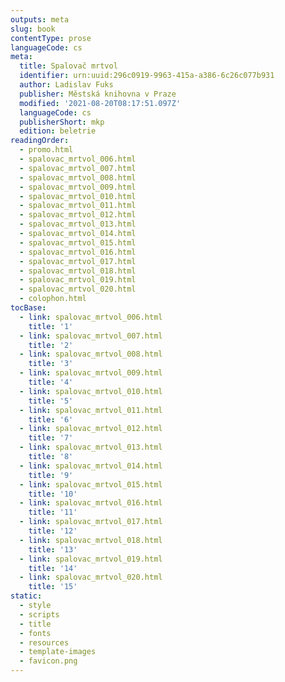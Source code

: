 ```yaml
---
outputs: meta
slug: book
contentType: prose
languageCode: cs
meta:
  title: Spalovač mrtvol
  identifier: urn:uuid:296c0919-9963-415a-a386-6c26c077b931
  author: Ladislav Fuks
  publisher: Městská knihovna v Praze
  modified: '2021-08-20T08:17:51.097Z'
  languageCode: cs
  publisherShort: mkp
  edition: beletrie
readingOrder:
  - promo.html
  - spalovac_mrtvol_006.html
  - spalovac_mrtvol_007.html
  - spalovac_mrtvol_008.html
  - spalovac_mrtvol_009.html
  - spalovac_mrtvol_010.html
  - spalovac_mrtvol_011.html
  - spalovac_mrtvol_012.html
  - spalovac_mrtvol_013.html
  - spalovac_mrtvol_014.html
  - spalovac_mrtvol_015.html
  - spalovac_mrtvol_016.html
  - spalovac_mrtvol_017.html
  - spalovac_mrtvol_018.html
  - spalovac_mrtvol_019.html
  - spalovac_mrtvol_020.html
  - colophon.html
tocBase:
  - link: spalovac_mrtvol_006.html
    title: '1'
  - link: spalovac_mrtvol_007.html
    title: '2'
  - link: spalovac_mrtvol_008.html
    title: '3'
  - link: spalovac_mrtvol_009.html
    title: '4'
  - link: spalovac_mrtvol_010.html
    title: '5'
  - link: spalovac_mrtvol_011.html
    title: '6'
  - link: spalovac_mrtvol_012.html
    title: '7'
  - link: spalovac_mrtvol_013.html
    title: '8'
  - link: spalovac_mrtvol_014.html
    title: '9'
  - link: spalovac_mrtvol_015.html
    title: '10'
  - link: spalovac_mrtvol_016.html
    title: '11'
  - link: spalovac_mrtvol_017.html
    title: '12'
  - link: spalovac_mrtvol_018.html
    title: '13'
  - link: spalovac_mrtvol_019.html
    title: '14'
  - link: spalovac_mrtvol_020.html
    title: '15'
static:
  - style
  - scripts
  - title
  - fonts
  - resources
  - template-images
  - favicon.png
---
```

